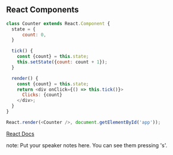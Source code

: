 ##  React Components

```javascript
class Counter extends React.Component {
  state = {
      count: 0,
  }

  tick() {
    const {count} = this.state;
    this.setState({count: count + 1});
  }

  render() {
    const {count} = this.state;
    return <div onClick={() => this.tick()}>
      Clicks: {count}
    </div>;
  }
}

React.render(<Counter />, document.getElementById('app'));
```

[React Docs](https://facebook.github.io/react/docs/reusable-components.html)

note:
    Put your speaker notes here.
    You can see them pressing 's'.
